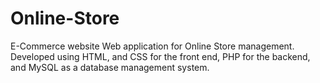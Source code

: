 # Online-Store
E-Commerce website 
Web application for Online Store management. 
Developed using HTML, and CSS for the front end, PHP for the backend, and MySQL as a database management system.
